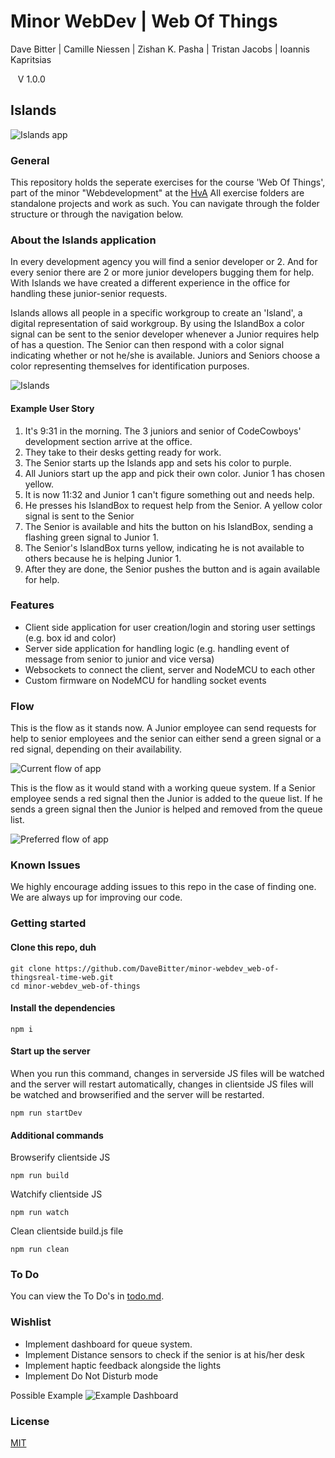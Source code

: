 # Minor WebDev | Web Of Things
Dave Bitter | Camille Niessen | Zishan K. Pasha | Tristan Jacobs | Ioannis Kapritsias

    V 1.0.0

## Islands

 ![Islands app](https://raw.githubusercontent.com/DaveBitter/minor-webdev_web-of-things/master/readme-img/hero.png)

### General
This repository holds the seperate exercises for the course 'Web Of Things', part of the minor "Webdevelopment" at the [HvA](http://www.hva.nl/)
All exercise folders are standalone projects and work as such. You can navigate through the folder structure or through the navigation below.

### About the Islands application
In every development agency you will find a senior developer or 2. And for every senior there are 2 or more junior developers bugging them for help. With Islands we have created a different experience in the office for handling these junior-senior requests.

Islands allows all people in a specific workgroup to create an 'Island', a digital representation of said workgroup.
By using the IslandBox a color signal can be sent to the senior developer whenever a Junior requires help of has a question.
The Senior can then respond with a color signal indicating whether or not he/she is available. Juniors and Seniors choose a color representing themselves for identification purposes.

![Islands](https://raw.githubusercontent.com/DaveBitter/minor-webdev_web-of-things/master/readme-img/islands.jpg)

#### Example User Story
1. It's 9:31 in the morning. The 3 juniors and senior of CodeCowboys' development section arrive at the office.
2. They take to their desks getting ready for work.
3. The Senior starts up the Islands app and sets his color to purple.
4. All Juniors start up the app and pick their own color. Junior 1 has chosen yellow.
5. It is now 11:32 and Junior 1 can't figure something out and needs help.
6. He presses his IslandBox to request help from the Senior. A yellow color signal is sent to the Senior
7. The Senior is available and hits the button on his IslandBox, sending a flashing green signal to Junior 1.
8. The Senior's IslandBox turns yellow, indicating he is not available to others because he is helping Junior 1.
9. After they are done, the Senior pushes the button and is again available for help.

### Features
* Client side application for user creation/login and storing user settings (e.g. box id and color)
* Server side application for handling logic (e.g. handling event of message from senior to junior and vice versa)
* Websockets to connect the client, server and NodeMCU to each other
* Custom firmware on NodeMCU for handling socket events

### Flow
This is the flow as it stands now. A Junior employee can send requests for help to senior employees and the senior can either send a green signal or a red signal, depending on their availability.

![Current flow of app](https://raw.githubusercontent.com/DaveBitter/minor-webdev_web-of-things/master/readme-img/flow1.jpg)

This is the flow as it would stand with a working queue system. If a Senior employee sends a red signal then the Junior is added to the queue list. If he sends a green signal then the Junior is helped and removed from the queue list.

![Preferred flow of app](https://raw.githubusercontent.com/DaveBitter/minor-webdev_web-of-things/master/readme-img/flow2.jpg)

### Known Issues

We highly encourage adding issues to this repo in the case of finding one. We are always up for improving our code.

### Getting started
#### Clone this repo, duh
    git clone https://github.com/DaveBitter/minor-webdev_web-of-thingsreal-time-web.git
    cd minor-webdev_web-of-things

#### Install the dependencies
    npm i

#### Start up the server
When you run this command, changes in serverside JS files will be watched and the server will restart automatically, changes in clientside JS files will be watched and browserified and the server will be restarted.

    npm run startDev

#### Additional commands
Browserify clientside JS

    npm run build

Watchify clientside JS

    npm run watch

Clean clientside build.js file

    npm run clean

### To Do
You can view the To Do's in [todo.md](todo.md).

### Wishlist
* Implement dashboard for queue system.
* Implement Distance sensors to check if the senior is at his/her desk
* Implement haptic feedback alongside the lights
* Implement Do Not Disturb mode

Possible Example
![Example Dashboard](https://raw.githubusercontent.com/DaveBitter/minor-webdev_web-of-things/master/readme-img/queue_dashboard.jpg)

### License
[MIT](LICENSE.md)
